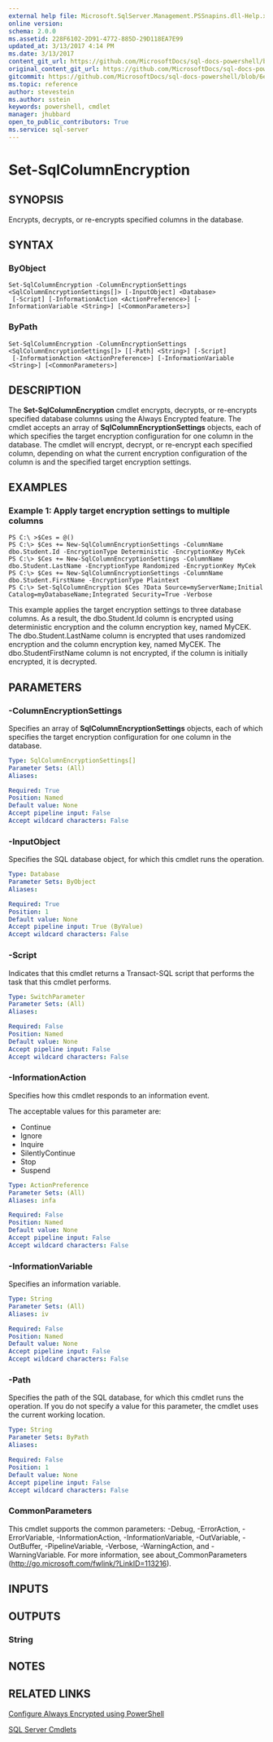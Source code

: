 ```yaml
---
external help file: Microsoft.SqlServer.Management.PSSnapins.dll-Help.xml
online version: 
schema: 2.0.0
ms.assetid: 228F6102-2D91-4772-885D-29D118EA7E99
updated_at: 3/13/2017 4:14 PM
ms.date: 3/13/2017
content_git_url: https://github.com/MicrosoftDocs/sql-docs-powershell/blob/master/sqlserver-cmdlets/sqlserver/vlatest/Set-SqlColumnEncryption.md
original_content_git_url: https://github.com/MicrosoftDocs/sql-docs-powershell/blob/master/sqlserver-cmdlets/sqlserver/vlatest/Set-SqlColumnEncryption.md
gitcommit: https://github.com/MicrosoftDocs/sql-docs-powershell/blob/6eefe64a0ce19459190f09768267a4c79f9a6af9/sqlserver-cmdlets/sqlserver/vlatest/Set-SqlColumnEncryption.md
ms.topic: reference
author: stevestein
ms.author: sstein
keywords: powershell, cmdlet
manager: jhubbard
open_to_public_contributors: True
ms.service: sql-server
---
```


# Set-SqlColumnEncryption

## SYNOPSIS
Encrypts, decrypts, or re-encrypts specified columns in the database.

## SYNTAX

### ByObject
```
Set-SqlColumnEncryption -ColumnEncryptionSettings <SqlColumnEncryptionSettings[]> [-InputObject] <Database>
 [-Script] [-InformationAction <ActionPreference>] [-InformationVariable <String>] [<CommonParameters>]
```

### ByPath
```
Set-SqlColumnEncryption -ColumnEncryptionSettings <SqlColumnEncryptionSettings[]> [[-Path] <String>] [-Script]
 [-InformationAction <ActionPreference>] [-InformationVariable <String>] [<CommonParameters>]
```

## DESCRIPTION
The **Set-SqlColumnEncryption** cmdlet encrypts, decrypts, or re-encrypts specified database columns using the Always Encrypted feature.
The cmdlet accepts an array of **SqlColumnEncryptionSettings** objects, each of which specifies the target encryption configuration for one column in the database.
The cmdlet will encrypt, decrypt, or re-encrypt each specified column, depending on what the current encryption configuration of the column is and the specified target encryption settings.

## EXAMPLES

### Example 1: Apply target encryption settings to multiple columns
```
PS C:\ >$Ces = @()
PS C:\> $Ces += New-SqlColumnEncryptionSettings -ColumnName dbo.Student.Id -EncryptionType Deterministic -EncryptionKey MyCek
PS C:\> $Ces += New-SqlColumnEncryptionSettings -ColumnName dbo.Student.LastName -EncryptionType Randomized -EncryptionKey MyCek
PS C:\> $Ces += New-SqlColumnEncryptionSettings -ColumnName dbo.Student.FirstName -EncryptionType Plaintext
PS C:\> Set-SqlColumnEncryption $Ces ?Data Source=myServerName;Initial Catalog=myDatabaseName;Integrated Security=True -Verbose
```

This example applies the target encryption settings to three database columns.
As a result, the dbo.Student.Id column is encrypted using deterministic encryption and the column encryption key, named MyCEK.
The dbo.Student.LastName column is encrypted that uses randomized encryption and the column encryption key, named MyCEK.
The dbo.StudentFirstName column is not encrypted, if the column is initially encrypted, it is decrypted.

## PARAMETERS

### -ColumnEncryptionSettings
Specifies an array of **SqlColumnEncryptionSettings** objects, each of which specifies the target encryption configuration for one column in the database.

```yaml
Type: SqlColumnEncryptionSettings[]
Parameter Sets: (All)
Aliases: 

Required: True
Position: Named
Default value: None
Accept pipeline input: False
Accept wildcard characters: False
```

### -InputObject
Specifies the SQL database object, for which this cmdlet runs the operation.

```yaml
Type: Database
Parameter Sets: ByObject
Aliases: 

Required: True
Position: 1
Default value: None
Accept pipeline input: True (ByValue)
Accept wildcard characters: False
```

### -Script
Indicates that this cmdlet returns a Transact-SQL script that performs the task that this cmdlet performs.

```yaml
Type: SwitchParameter
Parameter Sets: (All)
Aliases: 

Required: False
Position: Named
Default value: None
Accept pipeline input: False
Accept wildcard characters: False
```

### -InformationAction
Specifies how this cmdlet responds to an information event.

The acceptable values for this parameter are:

- Continue
- Ignore
- Inquire
- SilentlyContinue
- Stop
- Suspend

```yaml
Type: ActionPreference
Parameter Sets: (All)
Aliases: infa

Required: False
Position: Named
Default value: None
Accept pipeline input: False
Accept wildcard characters: False
```

### -InformationVariable
Specifies an information variable.

```yaml
Type: String
Parameter Sets: (All)
Aliases: iv

Required: False
Position: Named
Default value: None
Accept pipeline input: False
Accept wildcard characters: False
```

### -Path
Specifies the path of the SQL database, for which this cmdlet runs the operation.
If you do not specify a value for this parameter, the cmdlet uses the current working location.

```yaml
Type: String
Parameter Sets: ByPath
Aliases: 

Required: False
Position: 1
Default value: None
Accept pipeline input: False
Accept wildcard characters: False
```

### CommonParameters
This cmdlet supports the common parameters: -Debug, -ErrorAction, -ErrorVariable, -InformationAction, -InformationVariable, -OutVariable, -OutBuffer, -PipelineVariable, -Verbose, -WarningAction, and -WarningVariable. For more information, see about_CommonParameters (http://go.microsoft.com/fwlink/?LinkID=113216).

## INPUTS

## OUTPUTS

### String

## NOTES

## RELATED LINKS

[Configure Always Encrypted using PowerShell](https://msdn.microsoft.com/library/mt755926.aspx)

[SQL Server Cmdlets](xref:sqlserver/vlatest/SqlServer.md)
